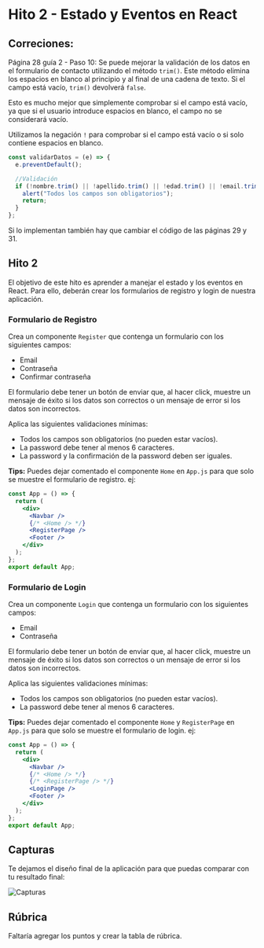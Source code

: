 # Hito 2 - Estado y Eventos en React

## Correciones:

Página 28 guía 2 - Paso 10: Se puede mejorar la validación de los datos en el formulario de contacto utilizando el método `trim()`. Este método elimina los espacios en blanco al principio y al final de una cadena de texto. Si el campo está vacío, `trim()` devolverá `false`.

Esto es mucho mejor que simplemente comprobar si el campo está vacío, ya que si el usuario introduce espacios en blanco, el campo no se considerará vacío.

Utilizamos la negación `!` para comprobar si el campo está vacío o si solo contiene espacios en blanco.

```js
const validarDatos = (e) => {
  e.preventDefault();

  //Validación
  if (!nombre.trim() || !apellido.trim() || !edad.trim() || !email.trim()) {
    alert("Todos los campos son obligatorios");
    return;
  }
};
```

Si lo implementan también hay que cambiar el código de las páginas 29 y 31.

## Hito 2

El objetivo de este hito es aprender a manejar el estado y los eventos en React. Para ello, deberán crear los formularios de registro y login de nuestra aplicación.

### Formulario de Registro

Crea un componente `Register` que contenga un formulario con los siguientes campos:

- Email
- Contraseña
- Confirmar contraseña

El formulario debe tener un botón de enviar que, al hacer click, muestre un mensaje de éxito si los datos son correctos o un mensaje de error si los datos son incorrectos.

Aplica las siguientes validaciones mínimas:

- Todos los campos son obligatorios (no pueden estar vacíos).
- La password debe tener al menos 6 caracteres.
- La password y la confirmación de la password deben ser iguales.

**Tips:** Puedes dejar comentado el componente `Home` en `App.js` para que solo se muestre el formulario de registro. ej:

```jsx
const App = () => {
  return (
    <div>
      <Navbar />
      {/* <Home /> */}
      <RegisterPage />
      <Footer />
    </div>
  );
};
export default App;
```

### Formulario de Login

Crea un componente `Login` que contenga un formulario con los siguientes campos:

- Email
- Contraseña

El formulario debe tener un botón de enviar que, al hacer click, muestre un mensaje de éxito si los datos son correctos o un mensaje de error si los datos son incorrectos.

Aplica las siguientes validaciones mínimas:

- Todos los campos son obligatorios (no pueden estar vacíos).
- La password debe tener al menos 6 caracteres.

**Tips:** Puedes dejar comentado el componente `Home` y `RegisterPage` en `App.js` para que solo se muestre el formulario de login. ej:

```jsx
const App = () => {
  return (
    <div>
      <Navbar />
      {/* <Home /> */}
      {/* <RegisterPage /> */}
      <LoginPage />
      <Footer />
    </div>
  );
};
export default App;
```

## Capturas

Te dejamos el diseño final de la aplicación para que puedas comparar con tu resultado final:

![Capturas](https://i.imgur.com/1Q8Q6Zz.png)

## Rúbrica

Faltaría agregar los puntos y crear la tabla de rúbrica.
